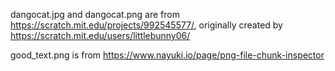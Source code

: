 dangocat.jpg and dangocat.png are from https://scratch.mit.edu/projects/992545577/, originally created by https://scratch.mit.edu/users/littlebunny06/

good_text.png is from https://www.nayuki.io/page/png-file-chunk-inspector
